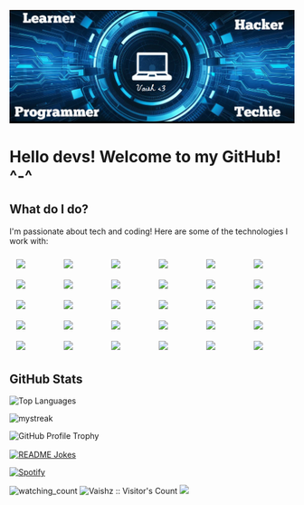 ![Banner](./Banner.png)

# Hello devs! Welcome to my GitHub! ^-^

## What do I do?

I'm passionate about tech and coding! Here are some of the technologies I work with:

<div style="display: flex; justify-content: space-around; flex-wrap: wrap;">
  <img src="https://user-images.githubusercontent.com/25181517/192158954-f88b5814-d510-4564-b285-dff7d6400dad.png" style="width: 60px; margin: 10px;">
  <img src="https://user-images.githubusercontent.com/25181517/183898674-75a4a1b1-f960-4ea9-abcb-637170a00a75.png" style="width: 60px; margin: 10px;">
  <img src="https://user-images.githubusercontent.com/25181517/183898054-b3d693d4-dafb-4808-a509-bab54cf5de34.png" style="width: 60px; margin: 10px;">
  <img src="https://user-images.githubusercontent.com/25181517/202896760-337261ed-ee92-4979-84c4-d4b829c7355d.png" style="width: 60px; margin: 10px;">
  <img src="https://user-images.githubusercontent.com/25181517/189716855-2c69ca7a-5149-4647-936d-780610911353.png" style="width: 60px; margin: 10px;">
  <img src="https://github-production-user-asset-6210df.s3.amazonaws.com/136815194/265605607-dc393bd9-90b8-40d6-b396-dd9e547890c9.png" style="width: 60px; margin: 10px;">
  <img src="https://user-images.githubusercontent.com/25181517/117447155-6a868a00-af3d-11eb-9cfe-245df15c9f3f.png" style="width: 60px; margin: 10px;">
  <img src="https://github-production-user-asset-6210df.s3.amazonaws.com/62091613/261395532-b40892ef-efb8-4b0e-a6b5-d1cfc2f3fc35.png" style="width: 60px; margin: 10px;">
  <img src="https://user-images.githubusercontent.com/25181517/117201156-9a724800-adec-11eb-9a9d-3cd0f67da4bc.png" style="width: 60px; margin: 10px;">
  <img src="https://user-images.githubusercontent.com/25181517/192106070-46255bcf-65e6-4c6b-a296-bf8d0d8fb2a7.png" style="width: 60px; margin: 10px;">
  <img src="https://user-images.githubusercontent.com/25181517/192106073-90fffafe-3562-4ff9-a37e-c77a2da0ff58.png" style="width: 60px; margin: 10px;">
  <img src="https://user-images.githubusercontent.com/25181517/183423507-c056a6f9-1ba8-4312-a350-19bcbc5a8697.png" style="width: 60px; margin: 10px;">
  <img src="https://user-images.githubusercontent.com/25181517/183423775-2276e25d-d43d-4e58-890b-edbc88e915f7.png" style="width: 60px; margin: 10px;">
  <img src="https://user-images.githubusercontent.com/25181517/183896128-ec99105a-ec1a-4d85-b08b-1aa1620b2046.png" style="width: 60px; margin: 10px;">
  <img src="https://user-images.githubusercontent.com/25181517/192149581-88194d20-1a37-4be8-8801-5dc0017ffbbe.png" style="width: 60px; margin: 10px;">
  <img src="https://user-images.githubusercontent.com/25181517/182884177-d48a8579-2cd0-447a-b9a6-ffc7cb02560e.png" style="width: 60px; margin: 10px;">
  <img src="https://user-images.githubusercontent.com/25181517/117207330-263ba280-adf4-11eb-9b97-0ac5b40bc3be.png" style="width: 60px; margin: 10px;">
  <img src="https://user-images.githubusercontent.com/25181517/223639822-2a01e63a-a7f9-4a39-8930-61431541bc06.png" style="width: 60px; margin: 10px;">
  <img src="https://github.com/marwin1991/profile-technology-icons/assets/76662862/2481dc48-be6b-4ebb-9e8c-3b957efe69fa" style="width: 60px; margin: 10px;">
  <img src="https://user-images.githubusercontent.com/25181517/192107854-765620d7-f909-4953-a6da-36e1ef69eea6.png" style="width: 60px; margin: 10px;">
  <img src="https://user-images.githubusercontent.com/25181517/187070862-03888f18-2e63-4332-95fb-3ba4f2708e59.png" style="width: 60px; margin: 10px;">
  <img src="https://user-images.githubusercontent.com/25181517/192107858-fe19f043-c502-4009-8c47-476fc89718ad.png" style="width: 60px; margin: 10px;">
  <img src="https://user-images.githubusercontent.com/25181517/192108372-f71d70ac-7ae6-4c0d-8395-51d8870c2ef0.png" style="width: 60px; margin: 10px;">
  <img src="https://user-images.githubusercontent.com/25181517/192108374-8da61ba1-99ec-41d7-80b8-fb2f7c0a4948.png" style="width: 60px; margin: 10px;">
  <img src="https://user-images.githubusercontent.com/25181517/192108890-200809d1-439c-4e23-90d3-b090cf9a4eea.png" style="width: 60px; margin: 10px;">
  <img src="https://user-images.githubusercontent.com/25181517/192108891-d86b6220-e232-423a-bf5f-90903e6887c3.png" style="width: 60px; margin: 10px;">
  <img src="https://user-images.githubusercontent.com/25181517/192108892-6e9b5cdf-4e35-4a70-ad9a-801a93a07c1c.png" style="width: 60px; margin: 10px;">
  <img src="https://user-images.githubusercontent.com/25181517/192109061-e138ca71-337c-4019-8d42-4792fdaa7128.png" style="width: 60px; margin: 10px;">
  <img src="https://user-images.githubusercontent.com/25181517/183914128-3fc88b4a-4ac1-40e6-9443-9a30182379b7.png" style="width: 60px; margin: 10px;">
  <img src="https://user-images.githubusercontent.com/25181517/186884150-05e9ff6d-340e-4802-9533-2c3f02363ee3.png" style="width: 60px; margin: 10px;">
</div>

## GitHub Stats 

![Top Languages](https://github-readme-stats.vercel.app/api/top-langs/?username=Vaishz&show_icons=true&locale=en&layout=compact&theme=chartreuse-dark)

<img src="https://github-readme-streak-stats.herokuapp.com/?user=Vaishz&theme=tokyonight" alt="mystreak"/>


![GitHub Profile Trophy](https://github-profile-trophy.vercel.app/?username=Vaishz&theme=juicyfresh&no-bg=true)

<a href="https://readme-jokes.vercel.app"><img align="center" src="https://readme-jokes.vercel.app/api" alt="README Jokes"></a>

[![Spotify](https://novatorem.bgstatic.vercel.app/api/spotify)](https://open.spotify.com/track/6Noh1HVF223OAop5SVrua8)

<img src="https://widgetbite.com/stats/{random-guid}" alt="watching_count" />

<img src="https://profile-counter.glitch.me/Vaishz/count.svg" alt="Vaishz :: Visitor's Count" />

<img src="https://img.shields.io/static/v1?label=stay&message=rad <3 &color=green?style=plastic&logo=appveyor" />

